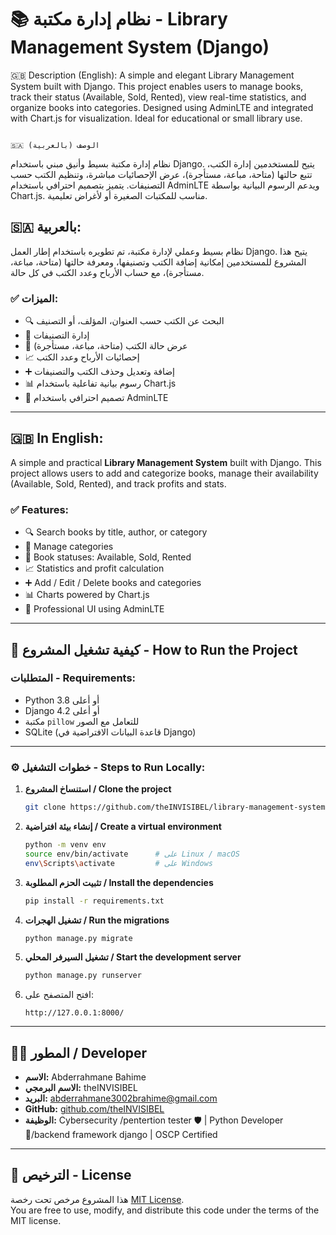 
# 📚 نظام إدارة مكتبة - Library Management System (Django)
🇬🇧 Description (English):
A simple and elegant Library Management System built with Django. This project enables users to manage books, track their status (Available, Sold, Rented), view real-time statistics, and organize books into categories. Designed using AdminLTE and integrated with Chart.js for visualization. Ideal for educational or small library use.

                                                                                                                                                  🇸🇦 الوصف (بالعربية) 
نظام إدارة مكتبة بسيط وأنيق مبني باستخدام Django. يتيح للمستخدمين إدارة الكتب، تتبع حالتها (متاحة، مباعة، مستأجرة)، عرض الإحصائيات مباشرة، وتنظيم الكتب حسب التصنيفات. يتميز بتصميم احترافي باستخدام AdminLTE ويدعم الرسوم البيانية بواسطة Chart.js. مناسب للمكتبات الصغيرة أو لأغراض تعليمية.

## 🇸🇦 بالعربية:

نظام بسيط وعملي لإدارة مكتبة، تم تطويره باستخدام إطار العمل Django. يتيح هذا المشروع للمستخدمين إمكانية إضافة الكتب وتصنيفها، ومعرفة حالتها (متاحة، مباعة، مستأجرة)، مع حساب الأرباح وعدد الكتب في كل حالة.

### ✅ الميزات:

- 🔍 البحث عن الكتب حسب العنوان، المؤلف، أو التصنيف  
- 📂 إدارة التصنيفات  
- 📘 عرض حالة الكتب (متاحة، مباعة، مستأجرة)  
- 📈 إحصائيات الأرباح وعدد الكتب  
- ➕ إضافة وتعديل وحذف الكتب والتصنيفات  
- 📊 رسوم بيانية تفاعلية باستخدام Chart.js  
- 🎨 تصميم احترافي باستخدام AdminLTE

---

## 🇬🇧 In English:

A simple and practical **Library Management System** built with Django. This project allows users to add and categorize books, manage their availability (Available, Sold, Rented), and track profits and stats.

### ✅ Features:

- 🔍 Search books by title, author, or category  
- 📂 Manage categories  
- 📘 Book statuses: Available, Sold, Rented  
- 📈 Statistics and profit calculation  
- ➕ Add / Edit / Delete books and categories  
- 📊 Charts powered by Chart.js  
- 🎨 Professional UI using AdminLTE

---

## 🚀 كيفية تشغيل المشروع - How to Run the Project

### المتطلبات - Requirements:

- Python 3.8 أو أعلى  
- Django 4.2 أو أعلى  
- مكتبة `pillow` للتعامل مع الصور  
- SQLite (قاعدة البيانات الافتراضية في Django)

---

### ⚙️ خطوات التشغيل - Steps to Run Locally:

1. **استنساخ المشروع / Clone the project**
   ```bash
   git clone https://github.com/theINVISIBEL/library-management-system-django.git
   ```

2. **إنشاء بيئة افتراضية / Create a virtual environment**
   ```bash
   python -m venv env
   source env/bin/activate      # على Linux / macOS
   env\Scripts\activate         # على Windows
   ```

3. **تثبيت الحزم المطلوبة / Install the dependencies**
   ```bash
   pip install -r requirements.txt
   ```

4. **تشغيل الهجرات / Run the migrations**
   ```bash
   python manage.py migrate
   ```

5. **تشغيل السيرفر المحلي / Start the development server**
   ```bash
   python manage.py runserver
   ```

6. افتح المتصفح على:
   ```
   http://127.0.0.1:8000/
   ```

---

## 👨‍💻 المطور / Developer

- **الاسم:** Abderrahmane Bahime  
- **الاسم البرمجي:** theINVISIBEL  
- **البريد:** abderrahmane3002brahime@gmail.com  
- **GitHub:** [github.com/theINVISIBEL](https://github.com/theINVISIBEL)  
- **الوظيفة:** Cybersecurity /pentertion tester 🛡️ | Python Developer 🐍/backend framework django  | OSCP Certified  

---

## 📝 الترخيص - License

هذا المشروع مرخص تحت رخصة [MIT License](LICENSE).  
You are free to use, modify, and distribute this code under the terms of the MIT license.
